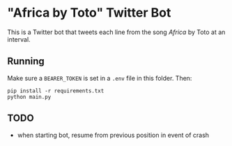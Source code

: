 # "Africa by Toto" Twitter Bot
This is a Twitter bot that tweets each line from the song *Africa* by Toto at an interval.

## Running
Make sure a `BEARER_TOKEN` is set in a `.env` file in this folder. Then:
```
pip install -r requirements.txt
python main.py
```

## TODO
- when starting bot, resume from previous position in event of crash